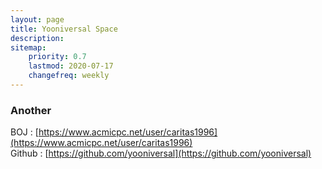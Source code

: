 ```yaml
---
layout: page
title: Yooniversal Space
description:
sitemap:
    priority: 0.7
    lastmod: 2020-07-17
    changefreq: weekly
---
```

<!--
## who
<span class="image who"><img src="{{ "/images/profile.jpg" | absolute_url }}" alt="" /></span>

Hanyang Univ.<br>
Computer Science & Enginerring<br><br><br><br>
-->

<!--
## welcome!

<span class="image left"><img src="{{ "/images/aboutmoon.jpg" | absolute_url }}" alt="" /></span>
-->
### Another

BOJ : [https://www.acmicpc.net/user/caritas1996](https://www.acmicpc.net/user/caritas1996)<br>
Github : [https://github.com/yooniversal](https://github.com/yooniversal)
